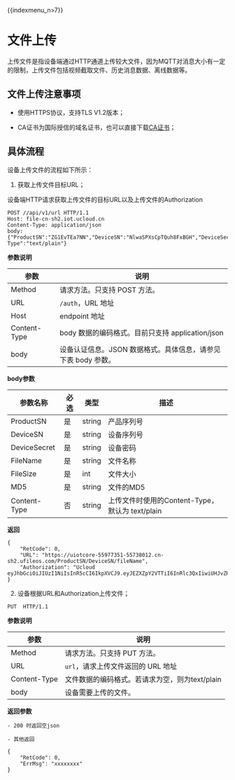 {{indexmenu_n>7}}

# 文件上传


上传文件是指设备端通过HTTP通道上传较大文件，因为MQTT对消息大小有一定的限制，上传文件包括视频截取文件、历史消息数据、离线数据等。


## 文件上传注意事项

- 使用HTTPS协议，支持TLS V1.2版本；

- CA证书为国际授信的域名证书，也可以直接下载[CA证书](http://uiot.cn-sh2.ufileos.com/iot_ca.crt)；



## 具体流程

设备上传文件的流程如下所示：

1. 获取上传文件目标URL；

设备端HTTP请求获取上传文件的目标URL以及上传文件的Authorization

```
POST //api/v1/url HTTP/1.1
Host: file-cn-sh2.iot.ucloud.cn
Content-Type: application/json
body: {"ProductSN":"ZG1EvTEa7NN","DeviceSN":"NlwaSPXsCpTQuh8FxBGH","DeviceSecret":"tepfnobkoyl4qgov","FileName":"file1.txt","FileSize":102654,"MD5":"dddddd","Content-Type":"text/plain"}
```

**参数说明**
	
|参数|说明|
|---|---|
|Method|请求方法。只支持 POST 方法。|
|URL|`/auth`，URL 地址|
|Host|endpoint 地址|
|Content-Type|body 数据的编码格式。目前只支持 application/json|
|body|设备认证信息。JSON 数据格式。具体信息，请参见下表 body 参数。|

**body参数**

|参数名称|必选|类型|描述|
|---|---|---|---|
|ProductSN|是|string|产品序列号|
|DeviceSN|是|string|设备序列号|
|DeviceSecret|是|string|设备密码|
|FileName|是|string|文件名称|
|FileSize|是|int|文件大小|
|MD5|是|string|文件的MD5|
|Content-Type|否|string|上传文件时使用的Content-Type，默认为 text/plain|

**返回**

```
{
	"RetCode": 0,
	"URL": "https://uiotcore-55977351-55738012.cn-sh2.ufileos.com/ProductSN/DeviceSN/fileName",
	"Authorization": "Ucloud eyJhbGciOiJIUzI1NiIsInR5cCI6IkpXVCJ9.eyJEZXZpY2VTTiI6InRlc3QxIiwiUHJvZHVjdFNOIjoiZzR3ZmFycTMweXp4YXkyMyIsImV4cCI6MTU2NzA1ODg5OSwiaWF0IjoxNTY2NDU0MDk5fQ.wN1XNVciI27nTeIqCjbYKdmTaifJrGJm_DmDDpIoabs"
}
```
    
2. 设备根据URL和Authorization上传文件；

```
PUT  HTTP/1.1
```

**参数说明**

|参数|说明|
|---|---|
|Method|请求方法。只支持 PUT 方法。|
|URL|`url`，请求上传文件返回的 URL 地址|
|Content-Type|文件数据的编码格式。若请求为空，则为text/plain|
|body|设备需要上传的文件。|


**返回参数**

```
- 200 时返回空json

- 其他返回

{
	"RetCode": 0,
	"ErrMsg": "xxxxxxxx"
}
```

